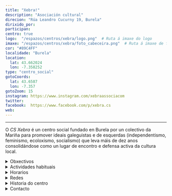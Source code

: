 ```yaml
---
title: "Xebra!"
description: "Asociación cultural"
direcion: "Rúa Leandro Cucurny 19, Burela"
dirixido_por:
participan: 
centro: true
logo:  "/espazos/centros/xebra/logo.png"  # Ruta á imaxe do logo
imaxe: "/espazos/centros/xebra/foto_cabeceira.png"  # Ruta á imaxe de fondo
cor: "#89C4FF"
localidade: "Burela"
location:
  lat: 43.662024
  lon: -7.358252
type: "centro_social"
gotoCoords:
  lat: 43.6587
  lon: -7.357
gotoZoom: 15
instagram: https://www.instagram.com/xebraassociacom
twitter:
facebook:  https://www.facebook.com/p/xebra.cs
web:
---
```

---
O *CS Xebra* é un centro social fundado en Burela por un colectivo da Mariña para promover ideais galeguistas e de esquerdas (independentismo, feminismo, ecoloxismo, socialismo) que leva máis de dez anos consolidándose como un lugar de encontro e defensa activa da cultura local.

<details>
  <summary>Obxectivos</summary>
  <ul>
    <li>Obxectivo 1</li>
    <li>Obxectivo 2</li>
    <li>Obxectivo 3</li>
  </ul>
</details>

<details>
  <summary>Actividades habituais</summary>
  <p>No Centro Social organizamos unha ampla variedade de actividades:</p>
  <ul>
    <li>Talleres</li>
    <li>Charlas</li>
    <li>Proxeccións</li>
    <li>Xuntanzas</li>
  </ul>
</details>

<details>
  <summary>Horarios</summary>
  <p>Os horarios habituais do centro son os seguintes:</p>
  <ul>
    <li><strong>Luns a venres:</strong> 16:00 - 21:00.</li>
    <li><strong>Sábados:</strong> 10:00 - 14:00 e 16:00 - 20:00.</li>
    <li><strong>Domingos:</strong> Pechado, excepto para eventos programados.</li>
  </ul>
</details>

<details>
  <summary>Redes</summary>
  <p>Coñécenos a través de:</p>
  <ul>
    <li>Instragram</li>
    <li>Twiter/X</li>
    <li>Facebook</li>
    <li>Bluesky</li>
  </ul>
</details>

<details>
  <summary>Historia do centro</summary>
  <p></p>
</details>

<details>
  <summary>Contacto</summary>
  <p>Podes contactar connosco a través de:</p>
  <ul>
    <li>Email: contacto@email.com</li>
    <li>Teléfono: 111 111 111</li>
    <li>Enderezo: - </li>
  </ul>
</details>